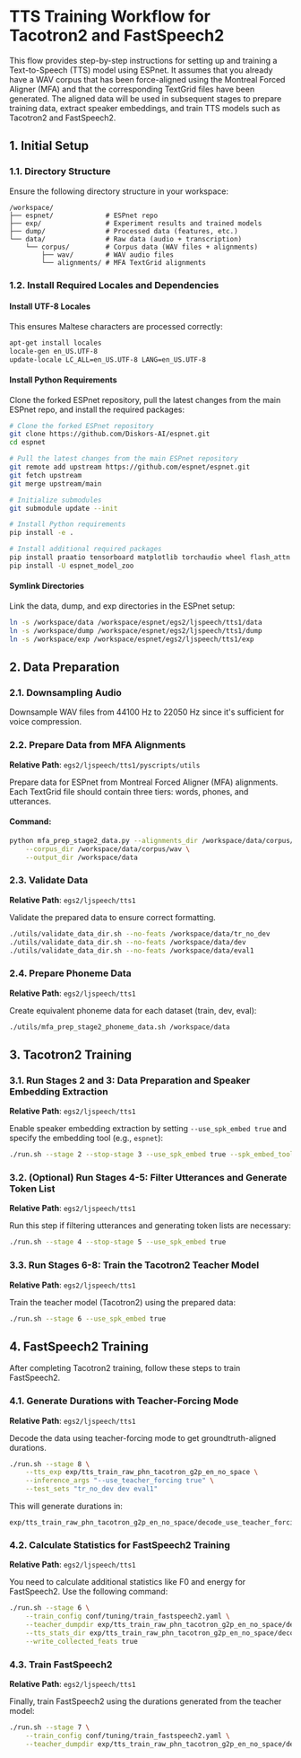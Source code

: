 # TTS Training Workflow for Tacotron2 and FastSpeech2

This flow provides step-by-step instructions for setting up and training a Text-to-Speech (TTS) model using ESPnet. It assumes that you already have a WAV corpus that has been force-aligned using the Montreal Forced Aligner (MFA) and that the corresponding TextGrid files have been generated. The aligned data will be used in subsequent stages to prepare training data, extract speaker embeddings, and train TTS models such as Tacotron2 and FastSpeech2.

## 1. Initial Setup

### 1.1. Directory Structure

Ensure the following directory structure in your workspace:

```
/workspace/
├── espnet/             # ESPnet repo
├── exp/                # Experiment results and trained models
├── dump/               # Processed data (features, etc.)
└── data/               # Raw data (audio + transcription)
    └── corpus/         # Corpus data (WAV files + alignments)
        ├── wav/        # WAV audio files
        └── alignments/ # MFA TextGrid alignments
```

### 1.2. Install Required Locales and Dependencies

#### Install UTF-8 Locales

This ensures Maltese characters are processed correctly:

```bash
apt-get install locales
locale-gen en_US.UTF-8
update-locale LC_ALL=en_US.UTF-8 LANG=en_US.UTF-8
```

#### Install Python Requirements

Clone the forked ESPnet repository, pull the latest changes from the main ESPnet repo, and install the required packages:

```bash
# Clone the forked ESPnet repository
git clone https://github.com/Diskors-AI/espnet.git
cd espnet

# Pull the latest changes from the main ESPnet repository
git remote add upstream https://github.com/espnet/espnet.git
git fetch upstream
git merge upstream/main

# Initialize submodules
git submodule update --init

# Install Python requirements
pip install -e .

# Install additional required packages
pip install praatio tensorboard matplotlib torchaudio wheel flash_attn
pip install -U espnet_model_zoo
```

#### Symlink Directories

Link the data, dump, and exp directories in the ESPnet setup:

```bash
ln -s /workspace/data /workspace/espnet/egs2/ljspeech/tts1/data
ln -s /workspace/dump /workspace/espnet/egs2/ljspeech/tts1/dump
ln -s /workspace/exp /workspace/espnet/egs2/ljspeech/tts1/exp
```

## 2. Data Preparation

### 2.1. Downsampling Audio

Downsample WAV files from 44100 Hz to 22050 Hz since it's sufficient for voice compression.

### 2.2. Prepare Data from MFA Alignments

**Relative Path**: `egs2/ljspeech/tts1/pyscripts/utils`

Prepare data for ESPnet from Montreal Forced Aligner (MFA) alignments. Each TextGrid file should contain three tiers: words, phones, and utterances.

#### Command:

```bash
python mfa_prep_stage2_data.py --alignments_dir /workspace/data/corpus/alignments \
    --corpus_dir /workspace/data/corpus/wav \
    --output_dir /workspace/data
```

### 2.3. Validate Data

**Relative Path**: `egs2/ljspeech/tts1`

Validate the prepared data to ensure correct formatting.

```bash
./utils/validate_data_dir.sh --no-feats /workspace/data/tr_no_dev
./utils/validate_data_dir.sh --no-feats /workspace/data/dev
./utils/validate_data_dir.sh --no-feats /workspace/data/eval1
```

### 2.4. Prepare Phoneme Data

**Relative Path**: `egs2/ljspeech/tts1`

Create equivalent phoneme data for each dataset (train, dev, eval):

```bash
./utils/mfa_prep_stage2_phoneme_data.sh /workspace/data
```

## 3. Tacotron2 Training

### 3.1. Run Stages 2 and 3: Data Preparation and Speaker Embedding Extraction

**Relative Path**: `egs2/ljspeech/tts1`

Enable speaker embedding extraction by setting `--use_spk_embed true` and specify the embedding tool (e.g., `espnet`):

```bash
./run.sh --stage 2 --stop-stage 3 --use_spk_embed true --spk_embed_tool espnet
```

### 3.2. (Optional) Run Stages 4-5: Filter Utterances and Generate Token List

**Relative Path**: `egs2/ljspeech/tts1`

Run this step if filtering utterances and generating token lists are necessary:

```bash
./run.sh --stage 4 --stop-stage 5 --use_spk_embed true
```

### 3.3. Run Stages 6-8: Train the Tacotron2 Teacher Model

**Relative Path**: `egs2/ljspeech/tts1`

Train the teacher model (Tacotron2) using the prepared data:

```bash
./run.sh --stage 6 --use_spk_embed true
```

## 4. FastSpeech2 Training

After completing Tacotron2 training, follow these steps to train FastSpeech2.

### 4.1. Generate Durations with Teacher-Forcing Mode

**Relative Path**: `egs2/ljspeech/tts1`

Decode the data using teacher-forcing mode to get groundtruth-aligned durations.

```bash
./run.sh --stage 8 \
    --tts_exp exp/tts_train_raw_phn_tacotron_g2p_en_no_space \
    --inference_args "--use_teacher_forcing true" \
    --test_sets "tr_no_dev dev eval1"
```

This will generate durations in:

```
exp/tts_train_raw_phn_tacotron_g2p_en_no_space/decode_use_teacher_forcingtrue_train.loss.ave
```

### 4.2. Calculate Statistics for FastSpeech2 Training

**Relative Path**: `egs2/ljspeech/tts1`

You need to calculate additional statistics like F0 and energy for FastSpeech2. Use the following command:

```bash
./run.sh --stage 6 \
    --train_config conf/tuning/train_fastspeech2.yaml \
    --teacher_dumpdir exp/tts_train_raw_phn_tacotron_g2p_en_no_space/decode_use_teacher_forcingtrue_train.loss.ave \
    --tts_stats_dir exp/tts_train_raw_phn_tacotron_g2p_en_no_space/decode_use_teacher_forcingtrue_train.loss.ave/stats \
    --write_collected_feats true
```

### 4.3. Train FastSpeech2

**Relative Path**: `egs2/ljspeech/tts1`

Finally, train FastSpeech2 using the durations generated from the teacher model:

```bash
./run.sh --stage 7 \
    --train_config conf/tuning/train_fastspeech2.yaml \
    --teacher_dumpdir exp/tts_train_raw_phn_tacotron_g2p_en_no_space/decode_use_teacher_forcingtrue_train.loss.ave
```
